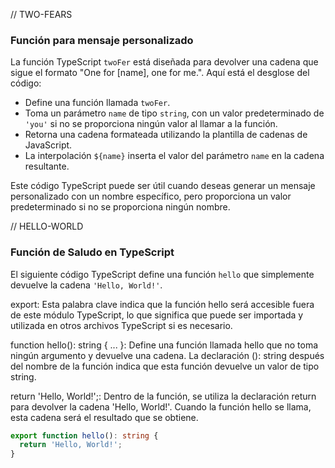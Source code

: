 // TWO-FEARS

### Función para mensaje personalizado

La función TypeScript `twoFer` está diseñada para devolver una cadena que sigue el formato "One for [name], one for me.". Aquí está el desglose del código:

- Define una función llamada `twoFer`.
- Toma un parámetro `name` de tipo `string`, con un valor predeterminado de `'you'` si no se proporciona ningún valor al llamar a la función.
- Retorna una cadena formateada utilizando la plantilla de cadenas de JavaScript.
- La interpolación `${name}` inserta el valor del parámetro `name` en la cadena resultante.

Este código TypeScript puede ser útil cuando deseas generar un mensaje personalizado con un nombre específico, pero proporciona un valor predeterminado si no se proporciona ningún nombre.

// HELLO-WORLD

### Función de Saludo en TypeScript

El siguiente código TypeScript define una función `hello` que simplemente devuelve la cadena `'Hello, World!'`. 

export: Esta palabra clave indica que la función hello será accesible fuera de este módulo TypeScript, lo que significa que puede ser importada y utilizada en otros archivos TypeScript si es necesario.

function hello(): string { ... }: Define una función llamada hello que no toma ningún argumento y devuelve una cadena. La declaración (): string después del nombre de la función indica que esta función devuelve un valor de tipo string.

return 'Hello, World!';: Dentro de la función, se utiliza la declaración return para devolver la cadena 'Hello, World!'. Cuando la función hello se llama, esta cadena será el resultado que se obtiene.


```typescript
export function hello(): string {
  return 'Hello, World!';
}


